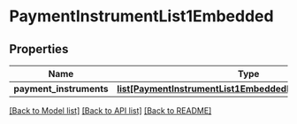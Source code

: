 # PaymentInstrumentList1Embedded

## Properties
Name | Type | Description | Notes
------------ | ------------- | ------------- | -------------
**payment_instruments** | [**list[PaymentInstrumentList1EmbeddedPaymentInstruments]**](PaymentInstrumentList1EmbeddedPaymentInstruments.md) |  | [optional] 

[[Back to Model list]](../README.md#documentation-for-models) [[Back to API list]](../README.md#documentation-for-api-endpoints) [[Back to README]](../README.md)


